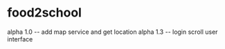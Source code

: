 # food2school

alpha 1.0 -- add map service and get location
alpha 1.3 -- login scroll user interface